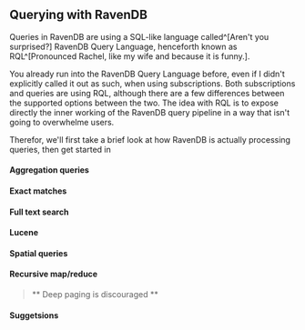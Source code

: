 
## Querying with RavenDB

[Querying]:(#queries)

Queries in RavenDB are using a SQL-like language called^[Aren't you surprised?] RavenDB Query Language, henceforth known as RQL^[Pronounced
Rachel, like my wife and because it is funny.]. 

You already run into the RavenDB Query Language before, even if I didn't explicitly called it out as such, when using subscriptions. Both
subscriptions and queries are using RQL, although there are a few differences between the supported options between the two. The idea with 
RQL is to expose directly the inner working of the RavenDB query pipeline in a way that isn't going to overwhelme users.

Therefor, we'll first take a brief look at how RavenDB is actually processing queries, then get started in 

#### Aggregation queries

#### Exact matches

#### Full text search

#### Lucene

#### Spatial queries 

#### Recursive map/reduce

> ** Deep paging is discouraged **

#### Suggetsions